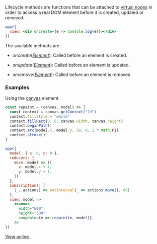 Lifecycle methods are functions that can be attached to [virtual nodes](hyperapp/hyperapp/wiki/api#h) in order to access a real DOM element before it is created, updated or removed.

```jsx
app({
  view: <div oncreate={e => console.log(e)}></div>
})
```
The available methods are:

* _oncreate_([_Element_](https://developer.mozilla.org/en-US/docs/Web/API/Element)):  Called before an element is created.

* _onupdate_([_Element_](https://developer.mozilla.org/en-US/docs/Web/API/Element)): Called before an element is updated.

* _onremove_([_Element_](https://developer.mozilla.org/en-US/docs/Web/API/Element)): Called before an element is removed.


### Examples
Using the [canvas](https://developer.mozilla.org/en-US/docs/Web/API/Canvas_API/Tutorial) element.

```jsx
const repaint = (canvas, model) => {
  const context = canvas.getContext("2d")
  context.fillStyle = "white"
  context.fillRect(0, 0, canvas.width, canvas.height)
  context.beginPath()
  context.arc(model.x, model.y, 50, 0, 2 * Math.PI)
  context.stroke()
}

app({
  model: { x: 0, y: 0 },
  reducers: {
    move: model => ({
      x: model.x + 1,
      y: model.y + 1,
    })
  },
  subscriptions: [
    (_, actions) => setInterval(_ => actions.move(), 60)
  ],
  view: model =>
    <canvas
      width="600"
      height="300"
      onupdate={e => repaint(e, model)}
    />
})
```

[View online](http://codepen.io/jbucaran/pen/MJXMQZ/).